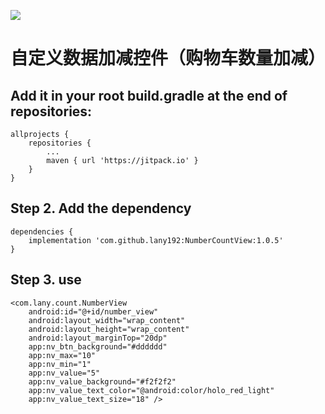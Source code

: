 [![](https://jitpack.io/v/lany192/NumberCountView.svg)](https://jitpack.io/#lany192/NumberCountView)

# 自定义数据加减控件（购物车数量加减）

## Add it in your root build.gradle at the end of repositories:

    allprojects {
        repositories {
            ...
            maven { url 'https://jitpack.io' }
        }
    }
	
## Step 2. Add the dependency

    dependencies {
        implementation 'com.github.lany192:NumberCountView:1.0.5'
    }

## Step 3. use

    <com.lany.count.NumberView
        android:id="@+id/number_view"
        android:layout_width="wrap_content"
        android:layout_height="wrap_content"
        android:layout_marginTop="20dp"
        app:nv_btn_background="#dddddd"
        app:nv_max="10"
        app:nv_min="1"
        app:nv_value="5"
        app:nv_value_background="#f2f2f2"
        app:nv_value_text_color="@android:color/holo_red_light"
        app:nv_value_text_size="18" />
    